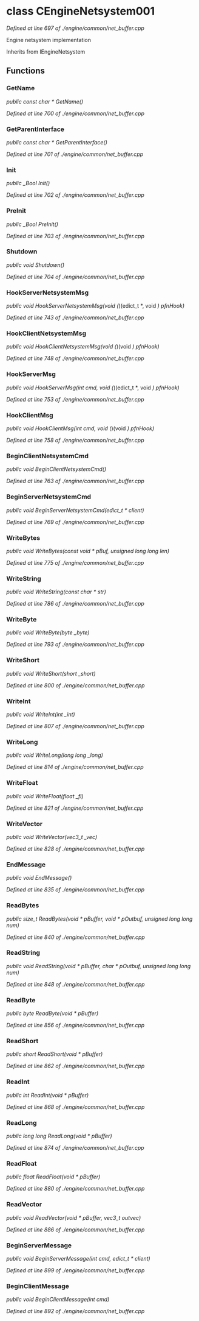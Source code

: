 # class CEngineNetsystem001

*Defined at line 697 of ./engine/common/net_buffer.cpp*

 Engine netsystem implementation





Inherits from IEngineNetsystem



## Functions

### GetName

*public const char * GetName()*

*Defined at line 700 of ./engine/common/net_buffer.cpp*

### GetParentInterface

*public const char * GetParentInterface()*

*Defined at line 701 of ./engine/common/net_buffer.cpp*

### Init

*public _Bool Init()*

*Defined at line 702 of ./engine/common/net_buffer.cpp*

### PreInit

*public _Bool PreInit()*

*Defined at line 703 of ./engine/common/net_buffer.cpp*

### Shutdown

*public void Shutdown()*

*Defined at line 704 of ./engine/common/net_buffer.cpp*

### HookServerNetsystemMsg

*public void HookServerNetsystemMsg(void (*)(edict_t *, void *) pfnHook)*

*Defined at line 743 of ./engine/common/net_buffer.cpp*

### HookClientNetsystemMsg

*public void HookClientNetsystemMsg(void (*)(void *) pfnHook)*

*Defined at line 748 of ./engine/common/net_buffer.cpp*

### HookServerMsg

*public void HookServerMsg(int cmd, void (*)(edict_t *, void *) pfnHook)*

*Defined at line 753 of ./engine/common/net_buffer.cpp*

### HookClientMsg

*public void HookClientMsg(int cmd, void (*)(void *) pfnHook)*

*Defined at line 758 of ./engine/common/net_buffer.cpp*

### BeginClientNetsystemCmd

*public void BeginClientNetsystemCmd()*

*Defined at line 763 of ./engine/common/net_buffer.cpp*

### BeginServerNetsystemCmd

*public void BeginServerNetsystemCmd(edict_t * client)*

*Defined at line 769 of ./engine/common/net_buffer.cpp*

### WriteBytes

*public void WriteBytes(const void * pBuf, unsigned long long len)*

*Defined at line 775 of ./engine/common/net_buffer.cpp*

### WriteString

*public void WriteString(const char * str)*

*Defined at line 786 of ./engine/common/net_buffer.cpp*

### WriteByte

*public void WriteByte(byte _byte)*

*Defined at line 793 of ./engine/common/net_buffer.cpp*

### WriteShort

*public void WriteShort(short _short)*

*Defined at line 800 of ./engine/common/net_buffer.cpp*

### WriteInt

*public void WriteInt(int _int)*

*Defined at line 807 of ./engine/common/net_buffer.cpp*

### WriteLong

*public void WriteLong(long long _long)*

*Defined at line 814 of ./engine/common/net_buffer.cpp*

### WriteFloat

*public void WriteFloat(float _fl)*

*Defined at line 821 of ./engine/common/net_buffer.cpp*

### WriteVector

*public void WriteVector(vec3_t _vec)*

*Defined at line 828 of ./engine/common/net_buffer.cpp*

### EndMessage

*public void EndMessage()*

*Defined at line 835 of ./engine/common/net_buffer.cpp*

### ReadBytes

*public size_t ReadBytes(void * pBuffer, void * pOutbuf, unsigned long long num)*

*Defined at line 840 of ./engine/common/net_buffer.cpp*

### ReadString

*public void ReadString(void * pBuffer, char * pOutbuf, unsigned long long num)*

*Defined at line 848 of ./engine/common/net_buffer.cpp*

### ReadByte

*public byte ReadByte(void * pBuffer)*

*Defined at line 856 of ./engine/common/net_buffer.cpp*

### ReadShort

*public short ReadShort(void * pBuffer)*

*Defined at line 862 of ./engine/common/net_buffer.cpp*

### ReadInt

*public int ReadInt(void * pBuffer)*

*Defined at line 868 of ./engine/common/net_buffer.cpp*

### ReadLong

*public long long ReadLong(void * pBuffer)*

*Defined at line 874 of ./engine/common/net_buffer.cpp*

### ReadFloat

*public float ReadFloat(void * pBuffer)*

*Defined at line 880 of ./engine/common/net_buffer.cpp*

### ReadVector

*public void ReadVector(void * pBuffer, vec3_t outvec)*

*Defined at line 886 of ./engine/common/net_buffer.cpp*

### BeginServerMessage

*public void BeginServerMessage(int cmd, edict_t * client)*

*Defined at line 899 of ./engine/common/net_buffer.cpp*

### BeginClientMessage

*public void BeginClientMessage(int cmd)*

*Defined at line 892 of ./engine/common/net_buffer.cpp*



